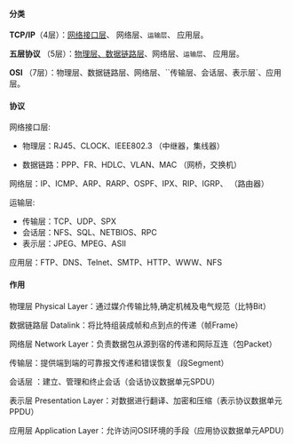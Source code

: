#### 分类

**TCP/IP**（4层）：<u>网络接口层</u>、 网络层、`运输层`、 应用层。

**五层协议** （5层）：<u>物理层、数据链路层</u>、网络层、`运输层`、 应用层。

**OSI** （7层）：物理层、数据链路层、网络层、``传输层、会话层、表示层`、应用层。



#### 协议

网络接口层:

* 物理层：RJ45、CLOCK、IEEE802.3 （中继器，集线器）

* 数据链路：PPP、FR、HDLC、VLAN、MAC （网桥，交换机）

网络层：IP、ICMP、ARP、RARP、OSPF、IPX、RIP、IGRP、 （路由器）

运输层:

* 传输层：TCP、UDP、SPX
* 会话层：NFS、SQL、NETBIOS、RPC
* 表示层：JPEG、MPEG、ASII

应用层：FTP、DNS、Telnet、SMTP、HTTP、WWW、NFS



#### 作用

物理层 Physical Layer：通过媒介传输比特,确定机械及电气规范（比特Bit）

数据链路层 Datalink：将比特组装成帧和点到点的传递（帧Frame）

网络层 Network Layer：负责数据包从源到宿的传递和网际互连（包Packet）

传输层：提供端到端的可靠报文传递和错误恢复（段Segment）

会话层 ：建立、管理和终止会话（会话协议数据单元SPDU）

表示层 Presentation Layer：对数据进行翻译、加密和压缩（表示协议数据单元PPDU）

应用层 Application Layer：允许访问OSI环境的手段（应用协议数据单元APDU）

